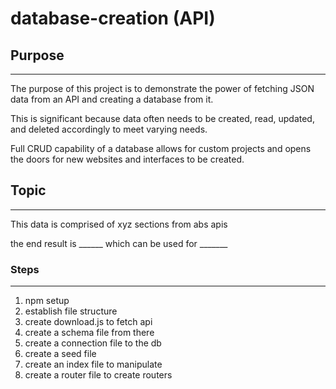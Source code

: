 # database-creation (API)

## Purpose

---

The purpose of this project is to demonstrate the power of fetching JSON data from an API and creating a database from it.

This is significant because data often needs to be created, read, updated, and deleted accordingly to meet varying needs.

Full CRUD capability of a database allows for custom projects and opens the doors for new websites and interfaces to be created.

## Topic

---

This data is comprised of xyz sections from abs apis

the end result is ______ which can be used for _______

### Steps

---

1. npm setup
2. establish file structure
3. create download.js to fetch api
4. create a schema file from there
5. create a connection file to the db
6. create a seed file
7. create an index file to manipulate
8. create a router file to create routers
